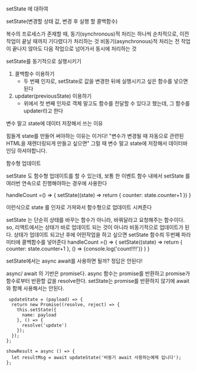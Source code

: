 setState 에 대하여

setState(변경할 상태 값, 변경 후 실행 할 콜백함수)

복수의 프로세스가 존재할 때,
동기(synchronous)적 처리는 하나씩 순차적으로, 이전 작업이 끝날 때까지 기다렸다가 처리하는 것
비동기(asynchronous)적 처리는 전 작업이 끝나지 않아도 다음 작업으로 넘어가서 동시에 처리하는 것

setState를 동기적으로 실행시키기

1. 콜백함수 이용하기
   - 두 번째 인자로, setState로 값을 변경한 뒤에 실행시키고 싶은 함수를 넣으면 된다
2. updater(previousState) 이용하기
   - 위에서 첫 번째 인자로 객체 말고도 함수를 전달할 수 있다고 했는데, 그 함수를 updater라고 한다

변수 말고 state에 데이터 저장해서 쓰는 이유

힘들게 state를 만들어 써야하는 이유는 이거다!
"변수가 변경될 때 자동으로 관련된 HTML을 재렌더링되게 만들고 싶으면"
그럴 때 변수 말고 state에 저장해서 데이터바인딩 하셔야합니다.

함수형 업데이트

setState 도 함수형 업데이트를 할 수 있는데, 보통 한 이벤트 함수 내에서
setState 를 여러번 연속으로 진행해야하는 경우에 사용한다

handleCount =() => {
setState((state) => return {
counter: state.counter+1
})
}

이런식으로 state 를 인자로 가져와서 함수형으로 업데이트 시켜준다

setState 는 단순히 상태를 바꾸는 함수가 아니라, 바꿔달라고 요청해주는 함수이다.
so, 리액트에서는 상태가 바로 업데이트 되는 것이 아니라 비동기적으로 업데이트가 된다.
상태가 업데이트 되고난 후에 어떤작업을 하고 싶으면 setState 함수릐 두번째 파라미터에 콜백함수를 넣어준다
handleCount =() => {
setState((state) => return {
counter: state.counter+1
},
() => {console.log('count!!!!')}
)
}

setState에서는 async await를 사용하면 될까?
정답은 안된다!

async/ await 의 기반은 promise다.
async 함수는 promise를 반환하고 promise가 함수로부터 반환할 값을 resolve한다.
setState는 promise를 반환하지 않기에 await와 함께 사용해서는 안된다.

```
 updateState = (payload) => {
  return new Promise((resolve, reject) => {
    this.setState({
      name: payload
    }, () => {
      resolve('update')
    });
  });
};

showResult = async () => {
  let resultMsg = await updateState('비동기 await 사용하는예제 입니다');
};
```
